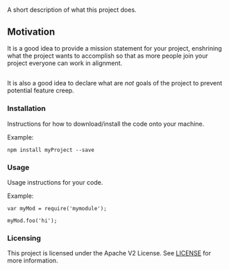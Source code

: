 # <Project Name>

A short description of what this project does.

## Motivation

It is a good idea to provide a mission statement for your project, enshrining
what the project wants to accomplish so that as more people join your project
everyone can work in alignment.

## <None goals>

It is also a good idea to declare what are _not_ goals of the project to prevent
potential feature creep.

### Installation

Instructions for how to download/install the code onto your machine.

Example:
```
npm install myProject --save
```

### Usage

Usage instructions for your code.

Example:

```
var myMod = require('mymodule');

myMod.foo('hi');
```

### Licensing

This project is licensed under the Apache V2 License. See [LICENSE](LICENSE) for more information.